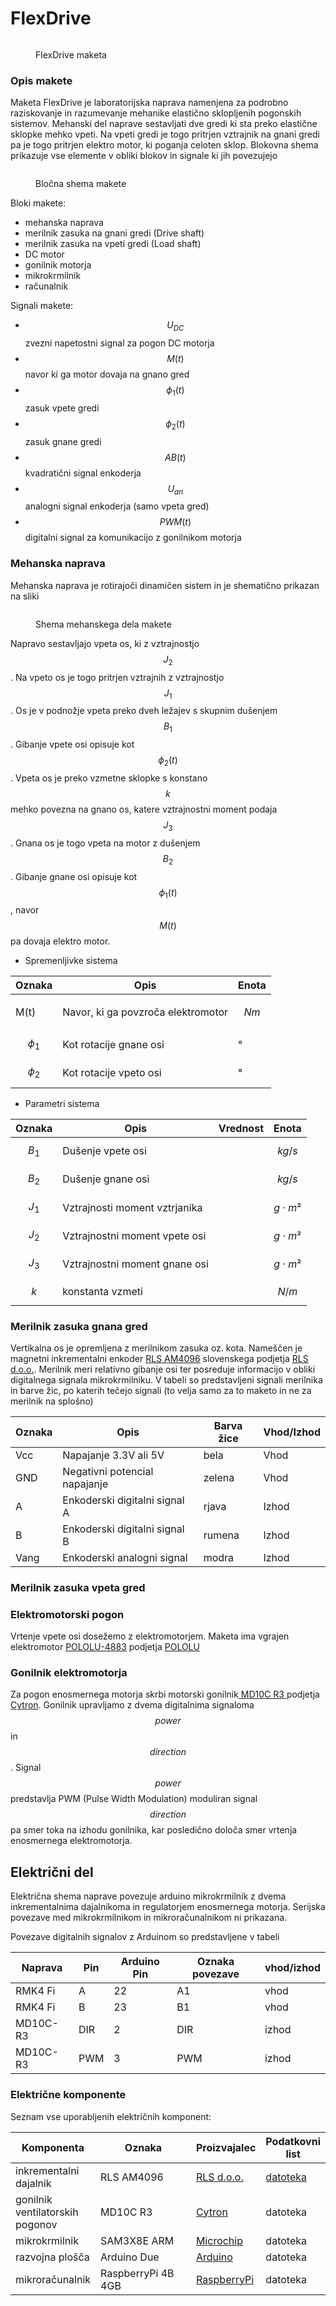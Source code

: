 # FlexDrive

<figure><img src="../../.gitbook/assets/image (1).png" alt=""><figcaption><p>FlexDrive maketa</p></figcaption></figure>

### Opis makete

Maketa FlexDrive je laboratorijska naprava namenjena za podrobno raziskovanje in razumevanje mehanike elastično sklopljenih pogonskih sistemov. Mehanski del naprave sestavljati dve gredi ki sta preko elastične sklopke mehko vpeti. Na vpeti gredi je togo pritrjen vztrajnik na gnani gredi pa je togo pritrjen elektro motor, ki poganja celoten sklop. Blokovna shema prikazuje vse elemente v obliki blokov in signale ki jih povezujejo

<figure><img src="../../.gitbook/assets/image.png" alt=""><figcaption><p>Bločna shema makete</p></figcaption></figure>

Bloki makete:

* mehanska naprava
* merilnik zasuka na gnani gredi (Drive shaft)
* merilnik zasuka na vpeti gredi (Load shaft)
* DC motor
* gonilnik motorja
* mikrokrmilnik
* računalnik

Signali makete:

* $$U_{DC}$$ zvezni napetostni signal za pogon DC motorja
* $$M(t)$$ navor ki ga motor dovaja na gnano gred
* $$\phi_1(t)$$zasuk vpete gredi
* $$\phi_2(t)$$zasuk gnane gredi
* $$AB(t)$$kvadratični signal enkoderja
* $$U_{an}$$analogni signal enkoderja (samo vpeta gred)
* $$PWM(t)$$digitalni signal za komunikacijo z gonilnikom motorja

### Mehanska naprava

Mehanska naprava je rotirajoči dinamičen sistem in je shematično prikazan na sliki

<figure><img src="../../.gitbook/assets/image (1) (1).png" alt=""><figcaption><p>Shema mehanskega dela makete</p></figcaption></figure>

Napravo sestavljajo vpeta os, ki z vztrajnostjo $$J_2$$. Na vpeto os je togo pritrjen vztrajnih z vztrajnostjo $$J_1$$. Os je v podnožje vpeta preko dveh ležajev s skupnim dušenjem $$B_1$$. Gibanje vpete osi opisuje kot $$\phi_2(t)$$. Vpeta os je preko vzmetne sklopke s konstano $$k$$ mehko povezna na gnano os, katere vztrajnostni moment podaja $$J_3$$. Gnana os je togo vpeta na motor z dušenjem $$B_2$$. Gibanje gnane osi opisuje kot $$\phi_1(t)$$, navor $$M(t)$$pa dovaja elektro motor.

* Spremenljivke sistema

| Oznaka                                       | Opis                               | Enota  |
| -------------------------------------------- | ---------------------------------- | ------ |
| <p><span class="math">M(t)</span></p><p></p> | Navor, ki ga povzroča elektromotor | $$Nm$$ |
| $$\phi_1$$                                   | Kot rotacije gnane osi             | °      |
| $$\phi_2$$                                   | Kot rotacije vpeto osi             | °      |

* Parametri sistema

| Oznaka  | Opis                          | Vrednost | Enota          |
| ------- | ----------------------------- | -------- | -------------- |
| $$B_1$$ | Dušenje vpete osi             |          | $$kg/s$$       |
| $$B_2$$ | Dušenje gnane osi             |          | $$kg/s$$       |
| $$J_1$$ | Vztrajnosti moment vztrjanika |          | $$g \cdot m²$$ |
| $$J_2$$ | Vztrajnostni moment vpete osi |          | $$g \cdot m²$$ |
| $$J_3$$ | Vztrajnostni moment gnane osi |          | $$g \cdot m²$$ |
| $$k$$   | konstanta vzmeti              |          | $$N/m$$        |

### Merilnik zasuka gnana gred

Vertikalna os je opremljena z merilnikom zasuka oz. kota. Nameščen je magnetni inkrementalni enkoder [RLS AM4096](https://files.gitbook.com/v0/b/gitbook-x-prod.appspot.com/o/spaces%2FOjZ1XG64rvc2AeRBUH5H%2Fuploads%2FyzCheUulIy3s2L2ZKiW7%2FAM4096D02\_09.pdf?alt=media\&token=98176deb-bbd0-47c8-8e04-4e16f1c4bee7) slovenskega podjetja [RLS d.o.o.](https://www.rls.si/). Merilnik meri relativno gibanje osi ter posreduje informacijo v obliki digitalnega signala mikrokrmilniku. V tabeli so predstavljeni signali merilnika in barve žic, po katerih tečejo signali (to velja samo za to maketo in ne za merilnik na splošno)

| Oznaka  | Opis                          | Barva žice | Vhod/Izhod |
| ------- | ----------------------------- | ---------- | ---------- |
| Vcc     | Napajanje 3.3V ali 5V         | bela       | Vhod       |
| GND     | Negativni potencial napajanje | zelena     | Vhod       |
| A       | Enkoderski digitalni signal A | rjava      | Izhod      |
| B       | Enkoderski digitalni signal B | rumena     | Izhod      |
| Vang    | Enkoderski analogni signal    | modra      | Izhod      |

### Merilnik zasuka vpeta gred

### Elektromotorski pogon

Vrtenje vpete osi dosežemo z elektromotorjem. Maketa ima vgrajen elektromotor [POLOLU-4883](https://files.gitbook.com/v0/b/gitbook-x-prod.appspot.com/o/spaces%2FOjZ1XG64rvc2AeRBUH5H%2Fuploads%2FFI9ruRMcNiLlxmRKPVba%2Fpololu-25d-metal-gearmotors.pdf?alt=media\&token=f1a4c430-3dc9-469c-b787-b65e03a61922) podjetja [POLOLU](https://www.pololu.com/)

### Gonilnik elektromotorja

Za pogon enosmernega motorja skrbi motorski gonilnik[ MD10C R3 ](https://files.gitbook.com/v0/b/gitbook-x-prod.appspot.com/o/spaces%2FOjZ1XG64rvc2AeRBUH5H%2Fuploads%2FsN0uYqGXUT1pKGO2iOuc%2FA1TemgvjKjL.pdf?alt=media\&token=e0621c34-4375-4835-b94b-6c76b18cf1ee)podjetja [Cytron](https://www.cytron.io/). Gonilnik upravljamo z dvema digitalnima signaloma $$power$$ in $$direction$$. Signal $$power$$ predstavlja PWM (Pulse Width Modulation) moduliran signal $$direction$$ pa smer toka na izhodu gonilnika, kar posledično določa smer vrtenja enosmernega elektromotorja.&#x20;

## Električni del

Električna shema naprave povezuje arduino mikrokrmilnik z dvema inkrementalnima dajalnikoma in regulatorjem enosmernega motorja. Serijska povezave med mikrokrmilnikom in mikroračunalnikom ni prikazana.

Povezave digitalnih signalov z Arduinom so predstavljene v tabeli

| Naprava  | Pin | Arduino Pin | Oznaka povezave | vhod/izhod |
| -------- | --- | ----------- | --------------- | ---------- |
| RMK4 Fi  | A   | 22          | A1              | vhod       |
| RMK4 Fi  | B   | 23          | B1              | vhod       |
| MD10C-R3 | DIR | 2           | DIR             | izhod      |
| MD10C-R3 | PWM | 3           | PWM             | izhod      |

### Električne komponente

Seznam vse uporabljenih električnih komponent:

<table><thead><tr><th>Komponenta</th><th width="461">Oznaka</th><th>Proizvajalec</th><th>Podatkovni list</th></tr></thead><tbody><tr><td>inkrementalni dajalnik</td><td>RLS AM4096</td><td><a href="https://www.rls.si/">RLS d.o.o.</a></td><td><a href="https://files.gitbook.com/v0/b/gitbook-x-prod.appspot.com/o/spaces%2FOjZ1XG64rvc2AeRBUH5H%2Fuploads%2FyzCheUulIy3s2L2ZKiW7%2FAM4096D02_09.pdf?alt=media&#x26;token=98176deb-bbd0-47c8-8e04-4e16f1c4bee7">datoteka</a></td></tr><tr><td>gonilnik ventilatorskih pogonov</td><td>MD10C R3</td><td><a href="https://www.cytron.io/">Cytron</a></td><td>datoteka</td></tr><tr><td>mikrokrmilnik</td><td>SAM3X8E ARM</td><td><a href="https://www.microchip.com/">Microchip</a></td><td>datoteka</td></tr><tr><td>razvojna plošča</td><td>Arduino Due</td><td><a href="https://www.arduino.cc/">Arduino</a></td><td>datoteka</td></tr><tr><td>mikroračunalnik</td><td>RaspberryPi 4B 4GB</td><td><a href="https://www.raspberrypi.org/">RaspberryPi</a></td><td>datoteka</td></tr></tbody></table>
